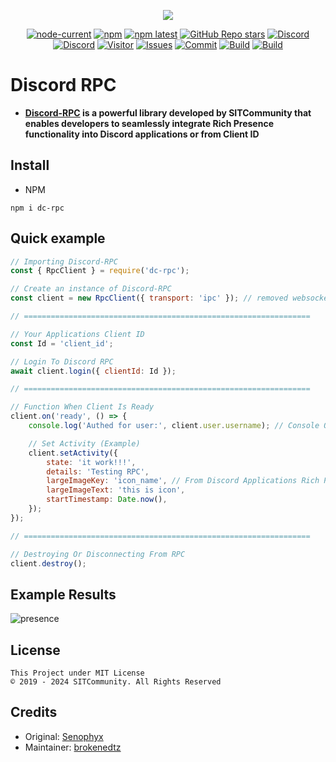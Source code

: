 <div align="center">
  <p>
    <a href="https://www.npmjs.com/package/dc-rpc" target="_blank" rel="noopener noreferrer"><img src="https://nodei.co/npm/dc-rpc.png?downloads=true&downloadRank=true&stars=true" /></a>
  </p>
  <p>
    <a href="https://nodejs.org/" target="_blank" rel="noopener noreferrer"><img alt="node-current" src="https://img.shields.io/node/v/dc-rpc" /></a>
    <a href="https://www.npmjs.com/package/dc-rpc" target="_blank" rel="noopener noreferrer"><img alt="npm" src="https://img.shields.io/npm/dt/dc-rpc" /></a>
    <a href="https://www.npmjs.com/package/dc-rpc" target="_blank" rel="noopener noreferrer"><img alt="npm latest" src="https://img.shields.io/npm/v/dc-rpc/latest?color=blue&label=dc-rpc%40latest&logo=npm" /></a>
    <a href="https://github.com/SITCommunity/discord-rpc" target="_blank" rel="noopener noreferrer"><img alt="GitHub Repo stars" src="https://img.shields.io/github/stars/SITCommunity/discord-rpc" /></a>
    <a href="https://discord.gg/qpT2AeYZRN" target="_blank" rel="noopener noreferrer"><img alt="Discord" src="https://img.shields.io/discord/887650006977347594?label=EterNomm&logo=discord" /></a>
    <a href="https://discord.cyrateam.xyz" target="_blank" rel="noopener noreferrer"><img alt="Discord" src="https://img.shields.io/discord/984857299858382908?style=flat&logo=discord&logoColor=white&label=SITCommunity" /></a>
    <a href="https://github.com/SITCommunity/discord-rpc" target="_blank" rel="noopener noreferrer"><img alt="Visitor" src="https://api.visitorbadge.io/api/visitors?path=https%3A%2F%2Fgithub.com%2FCyraTeam%2Fdiscord-rpc&countColor=%2337d67a&style=flat" /></a>
    <a href="https://github.com/SITCommunity/discord-rpc/issues" target="_blank" rel="noopener noreferrer"><img alt="Issues" src="https://img.shields.io/github/issues/SITCommunity/discord-rpc" /></a>
    <a href="https://github.com/SITCommunity/discord-rpc" target="_blank" rel="noopener noreferrer"><img alt="Commit" src="https://img.shields.io/github/commit-activity/y/SITCommunity/discord-rpc?label=Commit%20Activity&logo=github" /></a>
    <a href="https://github.com/SITCommunity/discord-rpc/actions/workflows/test.yml"><img alt="Build" src="https://img.shields.io/github/actions/workflow/status/SITCommunity/discord-rpc/.github%2Fworkflows%2Ftest.yml" /></a>
    <a href="https://github.com/SITCommunity/discord-rpc/blob/main/LICENSE"><img alt="Build" src="https://img.shields.io/npm/l/dc-rpc" /></a>
  </p>
</div>

# Discord RPC

- **[Discord-RPC] is a powerful library developed by SITCommunity that enables developers to seamlessly integrate Rich Presence functionality into Discord applications or from Client ID**

## Install

- NPM

```
npm i dc-rpc
```

## Quick example

```js
// Importing Discord-RPC
const { RpcClient } = require('dc-rpc');

// Create an instance of Discord-RPC
const client = new RpcClient({ transport: 'ipc' }); // removed websocket

// ================================================================

// Your Applications Client ID
const Id = 'client_id';

// Login To Discord RPC
await client.login({ clientId: Id });

// ================================================================

// Function When Client Is Ready
client.on('ready', () => {
	console.log('Authed for user:', client.user.username); // Console Output: Authed for user: [discord_username]

	// Set Activity (Example)
	client.setActivity({
		state: 'it work!!!',
		details: 'Testing RPC',
		largeImageKey: 'icon_name', // From Discord Applications Rich Presence Assets
		largeImageText: 'this is icon',
		startTimestamp: Date.now(),
	});
});

// ================================================================

// Destroying Or Disconnecting From RPC
client.destroy();
```

## Example Results

![presence](https://github.com/user-attachments/assets/a53e95ff-e9e5-4b86-8c52-7935cd23d469)

## License

```
This Project under MIT License
© 2019 - 2024 SITCommunity. All Rights Reserved
```

## Credits

- Original: [Senophyx]
- Maintainer: [brokenedtz]

[Discord-RPC]: https://www.npmjs.com/package/dc-rpc
[Senophyx]: https://github.com/Senophyx
[brokenedtz]: https://github.com/brokenedtzjs